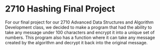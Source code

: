 # 2710 Hashing Final Project

For our final project for our 2710 Advanced Data Structures and Algorithm Development class, we decided to make a program that had the ability to take any message under 100 characters and encrypt it into a unique set of numbers. This program also has a function where it can take any message created by the algorithm and decrypt it back into the original message. 


    
